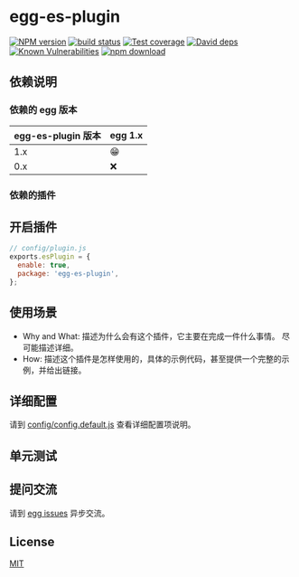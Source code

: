 # egg-es-plugin

[![NPM version][npm-image]][npm-url]
[![build status][travis-image]][travis-url]
[![Test coverage][codecov-image]][codecov-url]
[![David deps][david-image]][david-url]
[![Known Vulnerabilities][snyk-image]][snyk-url]
[![npm download][download-image]][download-url]

[npm-image]: https://img.shields.io/npm/v/egg-es-plugin.svg?style=flat-square
[npm-url]: https://npmjs.org/package/egg-es-plugin
[travis-image]: https://img.shields.io/travis/eggjs/egg-es-plugin.svg?style=flat-square
[travis-url]: https://travis-ci.org/eggjs/egg-es-plugin
[codecov-image]: https://img.shields.io/codecov/c/github/eggjs/egg-es-plugin.svg?style=flat-square
[codecov-url]: https://codecov.io/github/eggjs/egg-es-plugin?branch=master
[david-image]: https://img.shields.io/david/eggjs/egg-es-plugin.svg?style=flat-square
[david-url]: https://david-dm.org/eggjs/egg-es-plugin
[snyk-image]: https://snyk.io/test/npm/egg-es-plugin/badge.svg?style=flat-square
[snyk-url]: https://snyk.io/test/npm/egg-es-plugin
[download-image]: https://img.shields.io/npm/dm/egg-es-plugin.svg?style=flat-square
[download-url]: https://npmjs.org/package/egg-es-plugin

<!--
Description here.
-->

## 依赖说明

### 依赖的 egg 版本

egg-es-plugin 版本 | egg 1.x
--- | ---
1.x | 😁
0.x | ❌

### 依赖的插件
<!--

如果有依赖其它插件，请在这里特别说明。如

- security
- multipart

-->

## 开启插件

```js
// config/plugin.js
exports.esPlugin = {
  enable: true,
  package: 'egg-es-plugin',
};
```

## 使用场景

- Why and What: 描述为什么会有这个插件，它主要在完成一件什么事情。
尽可能描述详细。
- How: 描述这个插件是怎样使用的，具体的示例代码，甚至提供一个完整的示例，并给出链接。

## 详细配置

请到 [config/config.default.js](config/config.default.js) 查看详细配置项说明。

## 单元测试

<!-- 描述如何在单元测试中使用此插件，例如 schedule 如何触发。无则省略。-->

## 提问交流

请到 [egg issues](https://github.com/eggjs/egg/issues) 异步交流。

## License

[MIT](LICENSE)
